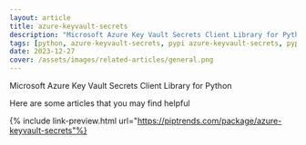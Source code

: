 ```yaml
---
layout: article
title: azure-keyvault-secrets
description: "Microsoft Azure Key Vault Secrets Client Library for Python"
tags: [python, azure-keyvault-secrets, pypi azure-keyvault-secrets, pypi, references]
date: 2023-12-27
cover: /assets/images/related-articles/general.png
---
```


Microsoft Azure Key Vault Secrets Client Library for Python

Here are some articles that you may find helpful

{% include link-preview.html url="https://piptrends.com/package/azure-keyvault-secrets"%}